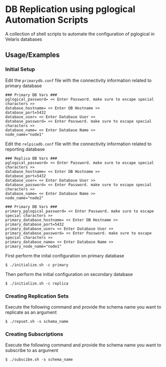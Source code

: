 
# DB Replication using pglogical Automation Scripts

A collection of shell scripts to automate the configuration of pglogical in Velaris databases



## Usage/Examples
### Initial Setup

Edit the ``primarydb.conf`` file with the connectivity information related to primary database

```
### Primary DB Vars ###
pglogical_password= << Enter Password. make sure to escape special characters >>
database_hostname= << Enter DB Hostname >>
database_port=5432
database_user= << Enter Database User >>
database_password= << Enter Password. make sure to escape special characters >>
database_name= << Enter Database Name >>
node_name="node1"
```

Edit the ``relpicadb.conf`` file with the connectivity information related to reporting database
```
### Replica DB Vars ###
pglogical_password= << Enter Password. make sure to escape special characters >>
database_hostname= << Enter DB Hostname >>
database_port=5432
database_user= << Enter Database User >>
database_password= << Enter Password. make sure to escape special characters >>
database_name= << Enter Database Name >>
node_name="node2"

### Primary DB Vars ###
primary_pglogical_password= << Enter Password. make sure to escape special characters >>
primary_database_hostname= << Enter DB Hostname >>
primary_database_port=5432
primary_database_user= << Enter Database User >>
primary_database_password= << Enter Password. make sure to escape special characters >>
primary_database_name= << Enter Database Name >>
primary_node_name="node1"
```
First perform the inital configuration on primary database

```shell
$ ./initialize.sh -c primary
```

Then perform the initial configuration on secondary database

```shell
$ ./initialize.sh -c replica
```

### Creating Replication Sets

Execute the following command and provide the schema name you want to replicate as an argument

```shell
$ ./repset.sh -s schema_name
```

### Creating Subscriptions

Execute the following command and provide the schema name you want to subscribe to as argument

```shell
$ ./subscibe.sh -s schema_name
```


